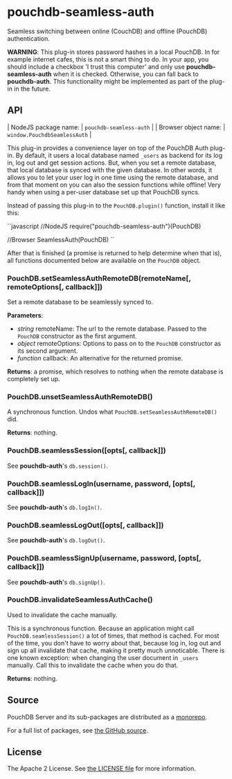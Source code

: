 pouchdb-seamless-auth
=====================

Seamless switching between online (CouchDB) and offline (PouchDB)
authentication.

**WARNING**: This plug-in stores password hashes in a local PouchDB. In
for example internet cafes, this is not a smart thing to do. In your
app, you should include a checkbox 'I trust this computer' and only use
**pouchdb-seamless-auth** when it is checked. Otherwise, you can fall
back to **pouchdb-auth**. This functionality might be implemented as
part of the plug-in in the future.

API
---

| NodeJS package name: | `pouchdb-seamless-auth`      |
| Browser object name: | `window.PouchdbSeamlessAuth` |

This plug-in provides a convenience layer on top of the PouchDB Auth
plug-in. By default, it users a local database named `_users` as
backend for its log in, log out and get session actions. But, when you
set a remote database, that local database is synced with the given
database. In other words, it allows you to let your user log in one
time using the remote database, and from that moment on you can also the
session functions while offline! Very handy when using a per-user
database set up that PouchDB syncs.

Instead of passing this plug-in to the `PouchDB.plugin()` function, install
it like this:

``javascript
//NodeJS
require("pouchdb-seamless-auth")(PouchDB)

//Browser
SeamlessAuth(PouchDB)
``

After that is finished (a promise is returned to help determine when that is),
all functions documented below are available on the `PouchDB` object.

### PouchDB.setSeamlessAuthRemoteDB(remoteName[, remoteOptions[, callback]])

Set a remote database to be seamlessly synced to.

**Parameters**:

- *string* remoteName: The url to the remote database. Passed to the
  `PouchDB` constructor as the first argument.
- *object* remoteOptions: Options to pass on to the `PouchDB` constructor
  as its second argument.
- *function* callback: An alternative for the returned promise.

**Returns**: a promise, which resolves to nothing when the remote database is
completely set up.

### PouchDB.unsetSeamlessAuthRemoteDB()

A synchronous function. Undos what `PouchDB.setSeamlessAuthRemoteDB()` did.

**Returns**: nothing.

### PouchDB.seamlessSession([opts[, callback]])

See **pouchdb-auth**'s `db.session()`.

### PouchDB.seamlessLogIn(username, password, [opts[, callback]])

See **pouchdb-auth**'s `db.logIn()`.

### PouchDB.seamlessLogOut([opts[, callback]])

See **pouchdb-auth**'s `db.logOut()`.

### PouchDB.seamlessSignUp(username, password, [opts[, callback]])

See **pouchdb-auth**'s `db.signUp()`.

### PouchDB.invalidateSeamlessAuthCache()

Used to invalidate the cache manually.

This is a synchronous function. Because an application might call
`PouchDB.seamlessSession()` a lot of times, that method is cached. For most
of the time, you don't have to worry about that, because log in, log out and
sign up all invalidate that cache, making it pretty much unnoticable. There is
one known exception: when changing the user document in `_users` manually.
Call this to invalidate the cache when you do that.

**Returns**: nothing.

Source
------

PouchDB Server and its sub-packages are distributed as a [monorepo](https://github.com/babel/babel/blob/master/doc/design/monorepo.md).

For a full list of packages, see [the GitHub source](https://github.com/pouchdb/pouchdb-server/tree/master/packages/node_modules).

License
-------

The Apache 2 License. See [the LICENSE file](https://github.com/pouchdb/pouchdb-server/blob/master/LICENSE) for more information.
